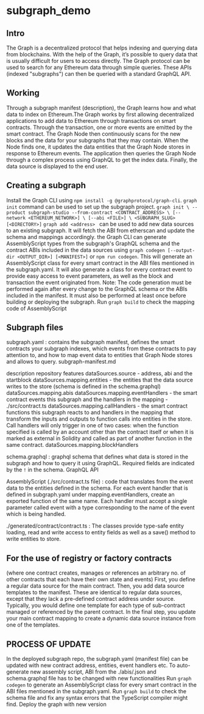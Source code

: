 # subgraph_demo



## Intro
The Graph is a decentralized protocol that helps indexing and querying data from blockchains. With the help of the Graph, it’s possible to query data that is usually difficult for users to access directly. The Graph protocol can be used to search for any Ethereum data through simple queries. These APIs (indexed "subgraphs") can then be queried with a standard GraphQL API.

## Working
Through a subgraph manifest (description), the Graph learns how and what data to index on Ethereum.The Graph works by first allowing decentralized applications to add data to Ethereum through transactions on smart contracts. Through the transaction, one or more events are emitted by the smart contract. The Graph Node then continuously scans for the new blocks and the data for your subgraphs that they may contain. When the Node finds one, it updates the data entities that the Graph Node stores in response to Ethereum events. The application then queries the Graph Node through a complex process using GraphQL to get the index data. Finally, the data source is displayed to the end user.

## Creating a subgraph 
Install the Graph CLI using `npm install -g @graphprotocol/graph-cli`. `graph init` command can be used to set up the subgraph project.
`graph init \
  --product subgraph-studio
  --from-contract <CONTRACT_ADDRESS> \
  [--network <ETHEREUM_NETWORK>] \
  [--abi <FILE>] \
  <SUBGRAPH_SLUG> [<DIRECTORY>]`
`graph add <address> ` can be used to add new data sources to an existing subgraph. It will fetch the ABI from etherscan and update the schema and mappings accordingly.
the Graph CLI can generate AssemblyScript types from the subgraph's GraphQL schema and the contract ABIs included in the data sources using `graph codegen [--output-dir <OUTPUT_DIR>] [<MANIFEST>]` or `npm run codegen`. This will generate an AssemblyScript class for every smart contract in the ABI files mentioned in the subgraph.yaml.  It will also generate a class for every contract event to provide easy access to event parameters, as well as the block and transaction the event originated from.
Note: The code generation must be performed again after every change to the GraphQL schema or the ABIs included in the manifest. It must also be performed at least once before building or deploying the subgraph.
Run `graph build` to check the mapping code of AssemblyScript



## Subgraph files
subgraph.yaml : contains the subgraph manifest, defines the smart contracts your subgraph indexes, which events from these contracts to pay attention to, and how to map event data to entities that Graph Node stores and allows to query.
subgraph-manifest.md

description 
repository
features
dataSources.source - address, abi and the startblock
dataSources.mapping.entities - the entities that the data source writes to the store (schema is defined in the schema.graphql)
dataSources.mapping.abis
dataSources.mapping.eventHandlers - the smart contract events this subgraph and the handlers in the mapping - ./src/contract.ts
dataSources.mapping.callHandlers - the smart contract functions this subgraph reacts to and handlers in the mapping that transform the inputs and outputs to function calls into entities in the store. Call handlers will only trigger in one of two cases: when the function specified is called by an account other than the contract itself or when it is marked as external in Solidity and called as part of another function in the same contract.
dataSources.mapping.blockHandlers 

schema.graphql : graphql schema that defines what data is stored in the subgraph and  how to query it using GraphQL. Required fields are indicated by the `!` in the schema.
GraphQL API


AssemblyScript (./src/contract.ts file) : code that translates from the event data to the entities defined in the schema. 
For each event handler that is defined in subgraph.yaml under mapping.eventHandlers, create an exported function of the same name. Each handler must accept a single parameter called event with a type corresponding to the name of the event which is being handled.

./generated/contract/contract.ts : The classes provide type-safe entity loading, read and write access to entity fields as well as a save() method to write entities to store. 


## For the use of registry or factory contracts 
(where one contract creates, manages or references an arbitrary no. of other contracts that each have their own state and events)
First, you define a regular data source for the main contract.
Then, you add data source templates to the manifest. These are identical to regular data sources, except that they lack a pre-defined contract address under source. Typically, you would define one template for each type of sub-contract managed or referenced by the parent contract.
In the final step, you update your main contract mapping to create a dynamic data source instance from one of the templates.


## PROCESS OF UPDATE
In the deployed subgraph repo, the subgraph.yaml (manifest file) can be updated with new contract address, entities, event handlers etc. 
To auto-generate new assembly script, ABI from the ./abis/<contract>.json and schema.graphql file has to be changed with new functionalities 
Run `graph codegen` to generate an AssemblyScript class for every smart contract in the ABI files mentioned in the subgraph.yaml.
Run `graph build` to check the schema file and fix any syntax errors that the TypeScript compiler might find.
Deploy the graph with new version
